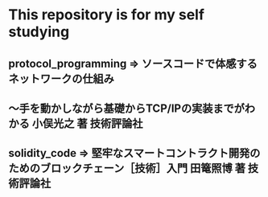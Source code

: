 # This repository is for my self studying 


## protocol_programming => ソースコードで体感するネットワークの仕組み
## ～手を動かしながら基礎からTCP/IPの実装までがわかる 小俣光之 著 技術評論社

## solidity_code => 堅牢なスマートコントラクト開発のためのブロックチェーン［技術］入門 田篭照博 著 技術評論社 
